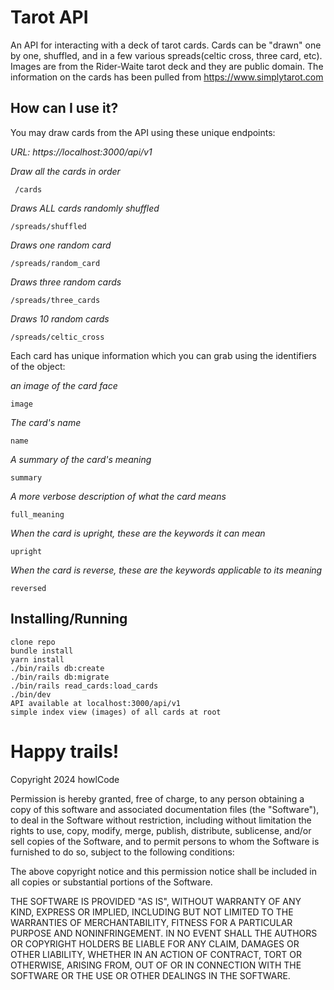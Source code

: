 # Tarot API

An API for interacting with a deck of tarot cards. Cards can be "drawn" one by one,
shuffled, and in a few various spreads(celtic cross, three card, etc). Images are
from the Rider-Waite tarot deck and they are public domain. The information on
the cards has been pulled from https://www.simplytarot.com

## How can I use it?

You may draw cards from the API using these unique endpoints:

_URL: https://localhost:3000/api/v1_

_Draw all the cards in order_

```
 /cards
```

_Draws ALL cards randomly shuffled_

```
/spreads/shuffled
```

_Draws one random card_

```
/spreads/random_card
```

_Draws three random cards_

```
/spreads/three_cards
```

_Draws 10 random cards_

```
/spreads/celtic_cross
```

Each card has unique information which you can grab using the identifiers of the object:

_an image of the card face_

```
image
```

_The card's name_

```
name
```

_A summary of the card's meaning_

```
summary
```

_A more verbose description of what the card means_

```
full_meaning
```

_When the card is upright, these are the keywords it can mean_

```
upright
```

_When the card is reverse, these are the keywords applicable to its meaning_

```
reversed
```

## Installing/Running

```
clone repo
bundle install
yarn install
./bin/rails db:create
./bin/rails db:migrate
./bin/rails read_cards:load_cards
./bin/dev
API available at localhost:3000/api/v1
simple index view (images) of all cards at root
```

# Happy trails!

Copyright 2024 howlCode

Permission is hereby granted, free of charge, to any person obtaining a copy of this software and associated documentation files (the "Software"), to deal in the Software without restriction, including without limitation the rights to use, copy, modify, merge, publish, distribute, sublicense, and/or sell copies of the Software, and to permit persons to whom the Software is furnished to do so, subject to the following conditions:

The above copyright notice and this permission notice shall be included in all copies or substantial portions of the Software.

THE SOFTWARE IS PROVIDED "AS IS", WITHOUT WARRANTY OF ANY KIND, EXPRESS OR IMPLIED, INCLUDING BUT NOT LIMITED TO THE WARRANTIES OF MERCHANTABILITY, FITNESS FOR A PARTICULAR PURPOSE AND NONINFRINGEMENT. IN NO EVENT SHALL THE AUTHORS OR COPYRIGHT HOLDERS BE LIABLE FOR ANY CLAIM, DAMAGES OR OTHER LIABILITY, WHETHER IN AN ACTION OF CONTRACT, TORT OR OTHERWISE, ARISING FROM, OUT OF OR IN CONNECTION WITH THE SOFTWARE OR THE USE OR OTHER DEALINGS IN THE SOFTWARE.
